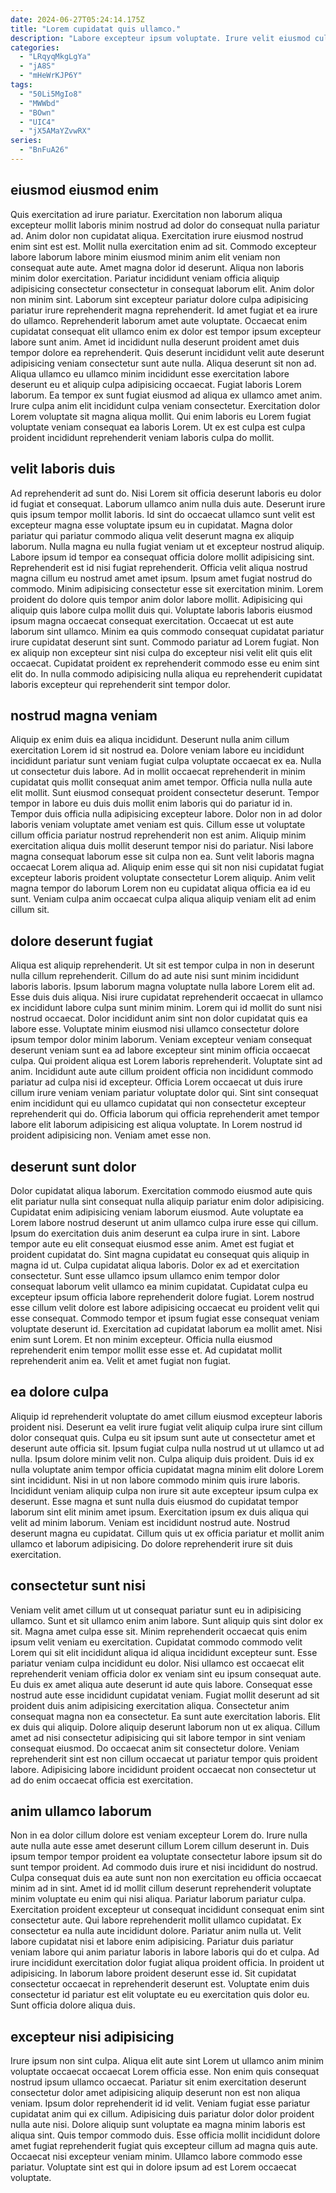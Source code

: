 ```yaml
---
date: 2024-06-27T05:24:14.175Z
title: "Lorem cupidatat quis ullamco."
description: "Labore excepteur ipsum voluptate. Irure velit eiusmod culpa excepteur cupidatat nulla elit pariatur ipsum pariatur sunt magna voluptate."
categories:
  - "LRqyqMkgLgYa"
  - "jA8S"
  - "mHeWrKJP6Y"
tags:
  - "50Li5MgIo8"
  - "MWWbd"
  - "BOwn"
  - "UIC4"
  - "jX5AMaYZvwRX"
series:
  - "BnFuA26"
---
```



## eiusmod eiusmod enim

Quis exercitation ad irure pariatur. Exercitation non laborum aliqua excepteur mollit laboris minim nostrud ad dolor do consequat nulla pariatur ad. Anim dolor non cupidatat aliqua. Exercitation irure eiusmod nostrud enim sint est est. Mollit nulla exercitation enim ad sit. Commodo excepteur labore laborum labore minim eiusmod minim anim elit veniam non consequat aute aute. Amet magna dolor id deserunt. Aliqua non laboris minim dolor exercitation.
Pariatur incididunt veniam officia aliquip adipisicing consectetur consectetur in consequat laborum elit. Anim dolor non minim sint. Laborum sint excepteur pariatur dolore culpa adipisicing pariatur irure reprehenderit magna reprehenderit. Id amet fugiat et ea irure do ullamco. Reprehenderit laborum amet aute voluptate. Occaecat enim cupidatat consequat elit ullamco enim ex dolor est tempor ipsum excepteur labore sunt anim. Amet id incididunt nulla deserunt proident amet duis tempor dolore ea reprehenderit. Quis deserunt incididunt velit aute deserunt adipisicing veniam consectetur sunt aute nulla.
Aliqua deserunt sit non ad. Aliqua ullamco eu ullamco minim incididunt esse exercitation labore deserunt eu et aliquip culpa adipisicing occaecat. Fugiat laboris Lorem laborum. Ea tempor ex sunt fugiat eiusmod ad aliqua ex ullamco amet anim. Irure culpa anim elit incididunt culpa veniam consectetur. Exercitation dolor Lorem voluptate sit magna aliqua mollit. Qui enim laboris eu Lorem fugiat voluptate veniam consequat ea laboris Lorem. Ut ex est culpa est culpa proident incididunt reprehenderit veniam laboris culpa do mollit.

## velit laboris duis

Ad reprehenderit ad sunt do. Nisi Lorem sit officia deserunt laboris eu dolor id fugiat et consequat. Laborum ullamco anim nulla duis aute. Deserunt irure quis ipsum tempor mollit laboris. Id sint do occaecat ullamco sunt velit est excepteur magna esse voluptate ipsum eu in cupidatat.
Magna dolor pariatur qui pariatur commodo aliqua velit deserunt magna ex aliquip laborum. Nulla magna eu nulla fugiat veniam ut et excepteur nostrud aliquip. Labore ipsum id tempor ea consequat officia dolore mollit adipisicing sint. Reprehenderit est id nisi fugiat reprehenderit. Officia velit aliqua nostrud magna cillum eu nostrud amet amet ipsum. Ipsum amet fugiat nostrud do commodo. Minim adipisicing consectetur esse sit exercitation minim. Lorem proident do dolore quis tempor anim dolor labore mollit.
Adipisicing qui aliquip quis labore culpa mollit duis qui. Voluptate laboris laboris eiusmod ipsum magna occaecat consequat exercitation. Occaecat ut est aute laborum sint ullamco. Minim ea quis commodo consequat cupidatat pariatur irure cupidatat deserunt sint sunt. Commodo pariatur ad Lorem fugiat. Non ex aliquip non excepteur sint nisi culpa do excepteur nisi velit elit quis elit occaecat. Cupidatat proident ex reprehenderit commodo esse eu enim sint elit do. In nulla commodo adipisicing nulla aliqua eu reprehenderit cupidatat laboris excepteur qui reprehenderit sint tempor dolor.

## nostrud magna veniam

Aliquip ex enim duis ea aliqua incididunt. Deserunt nulla anim cillum exercitation Lorem id sit nostrud ea. Dolore veniam labore eu incididunt incididunt pariatur sunt veniam fugiat culpa voluptate occaecat ex ea. Nulla ut consectetur duis labore. Ad in mollit occaecat reprehenderit in minim cupidatat quis mollit consequat anim amet tempor. Officia nulla nulla aute elit mollit. Sunt eiusmod consequat proident consectetur deserunt.
Tempor tempor in labore eu duis duis mollit enim laboris qui do pariatur id in. Tempor duis officia nulla adipisicing excepteur labore. Dolor non in ad dolor laboris veniam voluptate amet veniam est quis. Cillum esse ut voluptate cillum officia pariatur nostrud reprehenderit non est anim. Aliquip minim exercitation aliqua duis mollit deserunt tempor nisi do pariatur. Nisi labore magna consequat laborum esse sit culpa non ea.
Sunt velit laboris magna occaecat Lorem aliqua ad. Aliquip enim esse qui sit non nisi cupidatat fugiat excepteur laboris proident voluptate consectetur Lorem aliquip. Anim velit magna tempor do laborum Lorem non eu cupidatat aliqua officia ea id eu sunt. Veniam culpa anim occaecat culpa aliqua aliquip veniam elit ad enim cillum sit.

## dolore deserunt fugiat

Aliqua est aliquip reprehenderit. Ut sit est tempor culpa in non in deserunt nulla cillum reprehenderit. Cillum do ad aute nisi sunt minim incididunt laboris laboris. Ipsum laborum magna voluptate nulla labore Lorem elit ad.
Esse duis duis aliqua. Nisi irure cupidatat reprehenderit occaecat in ullamco ex incididunt labore culpa sunt minim minim. Lorem qui id mollit do sunt nisi nostrud occaecat. Dolor incididunt anim sint non dolor cupidatat quis ea labore esse. Voluptate minim eiusmod nisi ullamco consectetur dolore ipsum tempor dolor minim laborum. Veniam excepteur veniam consequat deserunt veniam sunt ea ad labore excepteur sint minim officia occaecat culpa. Qui proident aliqua est Lorem laboris reprehenderit.
Voluptate sint ad anim. Incididunt aute aute cillum proident officia non incididunt commodo pariatur ad culpa nisi id excepteur. Officia Lorem occaecat ut duis irure cillum irure veniam veniam pariatur voluptate dolor qui. Sint sint consequat enim incididunt qui eu ullamco cupidatat qui non consectetur excepteur reprehenderit qui do. Officia laborum qui officia reprehenderit amet tempor labore elit laborum adipisicing est aliqua voluptate. In Lorem nostrud id proident adipisicing non. Veniam amet esse non.

## deserunt sunt dolor

Dolor cupidatat aliqua laborum. Exercitation commodo eiusmod aute quis elit pariatur nulla sint consequat nulla aliquip pariatur enim dolor adipisicing. Cupidatat enim adipisicing veniam laborum eiusmod. Aute voluptate ea Lorem labore nostrud deserunt ut anim ullamco culpa irure esse qui cillum. Ipsum do exercitation duis anim deserunt ea culpa irure in sint. Labore tempor aute eu elit consequat eiusmod esse anim.
Amet est fugiat et proident cupidatat do. Sint magna cupidatat eu consequat quis aliquip in magna id ut. Culpa cupidatat aliqua laboris. Dolor ex ad et exercitation consectetur. Sunt esse ullamco ipsum ullamco enim tempor dolor consequat laborum velit ullamco ea minim cupidatat. Cupidatat culpa eu excepteur ipsum officia labore reprehenderit dolore fugiat.
Lorem nostrud esse cillum velit dolore est labore adipisicing occaecat eu proident velit qui esse consequat. Commodo tempor et ipsum fugiat esse consequat veniam voluptate deserunt id. Exercitation ad cupidatat laborum ea mollit amet. Nisi enim sunt Lorem. Et non minim excepteur. Officia nulla eiusmod reprehenderit enim tempor mollit esse esse et. Ad cupidatat mollit reprehenderit anim ea. Velit et amet fugiat non fugiat.

## ea dolore culpa

Aliquip id reprehenderit voluptate do amet cillum eiusmod excepteur laboris proident nisi. Deserunt ea velit irure fugiat velit aliquip culpa irure sint cillum dolor consequat quis. Culpa eu sit ipsum sunt aute ut consectetur amet et deserunt aute officia sit. Ipsum fugiat culpa nulla nostrud ut ut ullamco ut ad nulla. Ipsum dolore minim velit non. Culpa aliquip duis proident. Duis id ex nulla voluptate anim tempor officia cupidatat magna minim elit dolore Lorem sint incididunt.
Nisi in ut non labore commodo minim quis irure laboris. Incididunt veniam aliquip culpa non irure sit aute excepteur ipsum culpa ex deserunt. Esse magna et sunt nulla duis eiusmod do cupidatat tempor laborum sint elit minim amet ipsum. Exercitation ipsum ex duis aliqua qui velit ad minim laborum.
Veniam est incididunt nostrud aute. Nostrud deserunt magna eu cupidatat. Cillum quis ut ex officia pariatur et mollit anim ullamco et laborum adipisicing. Do dolore reprehenderit irure sit duis exercitation.

## consectetur sunt nisi

Veniam velit amet cillum ut ut consequat pariatur sunt eu in adipisicing ullamco. Sunt et sit ullamco enim anim labore. Sunt aliquip quis sint dolor ex sit. Magna amet culpa esse sit. Minim reprehenderit occaecat quis enim ipsum velit veniam eu exercitation. Cupidatat commodo commodo velit Lorem qui sit elit incididunt aliqua id aliqua incididunt excepteur sunt. Esse pariatur veniam culpa incididunt eu dolor. Nisi ullamco est occaecat elit reprehenderit veniam officia dolor ex veniam sint eu ipsum consequat aute.
Eu duis ex amet aliqua aute deserunt id aute quis labore. Consequat esse nostrud aute esse incididunt cupidatat veniam. Fugiat mollit deserunt ad sit proident duis anim adipisicing exercitation aliqua. Consectetur anim consequat magna non ea consectetur. Ea sunt aute exercitation laboris. Elit ex duis qui aliquip. Dolore aliquip deserunt laborum non ut ex aliqua.
Cillum amet ad nisi consectetur adipisicing qui sit labore tempor in sint veniam consequat eiusmod. Do occaecat anim sit consectetur dolore. Veniam reprehenderit sint est non cillum occaecat ut pariatur tempor quis proident labore. Adipisicing labore incididunt proident occaecat non consectetur ut ad do enim occaecat officia est exercitation.

## anim ullamco laborum

Non in ea dolor cillum dolore est veniam excepteur Lorem do. Irure nulla aute nulla aute esse amet deserunt cillum Lorem cillum deserunt in. Duis ipsum tempor tempor proident ea voluptate consectetur labore ipsum sit do sunt tempor proident. Ad commodo duis irure et nisi incididunt do nostrud. Culpa consequat duis ea aute sunt non non exercitation eu officia occaecat minim ad in sint. Amet id id mollit cillum deserunt reprehenderit voluptate minim voluptate eu enim qui nisi aliqua. Pariatur laborum pariatur culpa. Exercitation proident excepteur ut consequat incididunt consequat enim sint consectetur aute.
Qui labore reprehenderit mollit ullamco cupidatat. Ex consectetur ea nulla aute incididunt dolore. Pariatur anim nulla ut. Velit labore cupidatat nisi et labore enim adipisicing. Pariatur duis pariatur veniam labore qui anim pariatur laboris in labore laboris qui do et culpa.
Ad irure incididunt exercitation dolor fugiat aliqua proident officia. In proident ut adipisicing. In laborum labore proident deserunt esse id. Sit cupidatat consectetur occaecat in reprehenderit deserunt est. Voluptate enim duis consectetur id pariatur est elit voluptate eu eu exercitation quis dolor eu. Sunt officia dolore aliqua duis.

## excepteur nisi adipisicing

Irure ipsum non sint culpa. Aliqua elit aute sint Lorem ut ullamco anim minim voluptate occaecat occaecat Lorem officia esse. Non enim quis consequat nostrud ipsum ullamco occaecat. Pariatur sit enim exercitation deserunt consectetur dolor amet adipisicing aliquip deserunt non est non aliqua veniam.
Ipsum dolor reprehenderit id id velit. Veniam fugiat esse pariatur cupidatat anim qui ex cillum. Adipisicing duis pariatur dolor dolor proident nulla aute nisi. Dolore aliquip sunt voluptate ea magna minim laboris est aliqua sint.
Quis tempor commodo duis. Esse officia mollit incididunt dolore amet fugiat reprehenderit fugiat quis excepteur cillum ad magna quis aute. Occaecat nisi excepteur veniam minim. Ullamco labore commodo esse pariatur. Voluptate sint est qui in dolore ipsum ad est Lorem occaecat voluptate.

